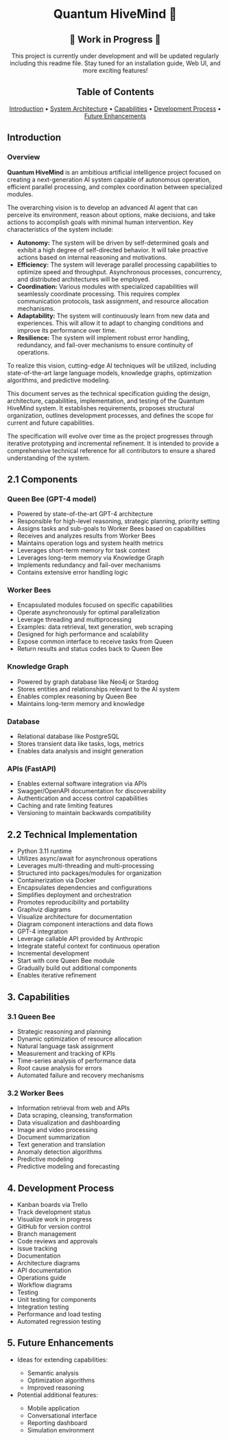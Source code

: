 <h1 align="center">     Quantum HiveMind 🐝</h1>
<h2 align="center">🚧 Work in Progress 🚧</h2>

<p align="center">
  This project is currently under development and will be updated regularly including this readme file. Stay tuned for an installation guide, Web UI, and more exciting features!
</p>

<h2 align="center">Table of Contents</h2>

<p align="center">
  <a href="#introduction">Introduction</a> •
  <a href="#system-architecture">System Architecture</a> •
  <a href="#capabilities">Capabilities</a> •
  <a href="#development-process">Development Process</a> •
  <a href="#future-enhancements">Future Enhancements</a>
</p>

<h2 id="introduction">Introduction</h2>
<h3>Overview</h3>
<p>
  <strong>Quantum HiveMind</strong> is an ambitious artificial intelligence project focused on creating a next-generation AI system capable of autonomous operation, efficient parallel processing, and complex coordination between specialized modules.
</p>

<p>
  The overarching vision is to develop an advanced AI agent that can perceive its environment, reason about options, make decisions, and take actions to accomplish goals with minimal human intervention. Key characteristics of the system include:
</p>

<ul>
  <li><strong>Autonomy:</strong> The system will be driven by self-determined goals and exhibit a high degree of self-directed behavior. It will take proactive actions based on internal reasoning and motivations.</li>
  <li><strong>Efficiency:</strong> The system will leverage parallel processing capabilities to optimize speed and throughput. Asynchronous processes, concurrency, and distributed architectures will be employed.</li>
  <li><strong>Coordination:</strong> Various modules with specialized capabilities will seamlessly coordinate processing. This requires complex communication protocols, task assignment, and resource allocation mechanisms.</li>
  <li><strong>Adaptability:</strong> The system will continuously learn from new data and experiences. This will allow it to adapt to changing conditions and improve its performance over time.</li>
  <li><strong>Resilience:</strong> The system will implement robust error handling, redundancy, and fail-over mechanisms to ensure continuity of operations.</li>
</ul>

<p>
  To realize this vision, cutting-edge AI techniques will be utilized, including state-of-the-art large language models, knowledge graphs, optimization algorithms, and predictive modeling.
</p>

<p>
  This document serves as the technical specification guiding the design, architecture, capabilities, implementation, and testing of the Quantum HiveMind system. It establishes requirements, proposes structural organization, outlines development processes, and defines the scope for current and future capabilities.
</p>

<p>
  The specification will evolve over time as the project progresses through iterative prototyping and incremental refinement. It is intended to provide a comprehensive technical reference for all contributors to ensure a shared understanding of the system.
</p>

<!-- Section 2.1 Components -->
<h2 id="components">2.1 Components</h2>

<h3>Queen Bee (GPT-4 model)</h3>
<ul>
  <li>Powered by state-of-the-art GPT-4 architecture</li>
  <li>Responsible for high-level reasoning, strategic planning, priority setting</li>
  <li>Assigns tasks and sub-goals to Worker Bees based on capabilities</li>
  <li>Receives and analyzes results from Worker Bees</li>
  <li>Maintains operation logs and system health metrics</li>
  <li>Leverages short-term memory for task context</li>
  <li>Leverages long-term memory via Knowledge Graph</li>
  <li>Implements redundancy and fail-over mechanisms</li>
  <li>Contains extensive error handling logic</li>
</ul>

<h3>Worker Bees</h3>
<ul>
  <li>Encapsulated modules focused on specific capabilities</li>
  <li>Operate asynchronously for optimal parallelization</li>
  <li>Leverage threading and multiprocessing</li>
  <li>Examples: data retrieval, text generation, web scraping</li>
  <li>Designed for high performance and scalability</li>
  <li>Expose common interface to receive tasks from Queen</li>
  <li>Return results and status codes back to Queen Bee</li>
</ul>

<h3>Knowledge Graph</h3>
<ul>
  <li>Powered by graph database like Neo4j or Stardog</li>
  <li>Stores entities and relationships relevant to the AI system</li>
  <li>Enables complex reasoning by Queen Bee</li>
  <li>Maintains long-term memory and knowledge</li>
</ul>

<h3>Database</h3>
<ul>
  <li>Relational database like PostgreSQL</li>
  <li>Stores transient data like tasks, logs, metrics</li>
  <li>Enables data analysis and insight generation</li>
</ul>

<h3>APIs (FastAPI)</h3>
<ul>
  <li>Enables external software integration via APIs</li>
  <li>Swagger/OpenAPI documentation for discoverability</li>
  <li>Authentication and access control capabilities</li>
  <li>Caching and rate limiting features</li>
  <li>Versioning to maintain backwards compatibility</li>
</ul>

<!-- Section 2.2 Technical Implementation -->
<h2 id="technical-implementation">2.2 Technical Implementation</h2>
<ul>
  <li>Python 3.11 runtime</li>
  <li>Utilizes async/await for asynchronous operations</li>
  <li>Leverages multi-threading and multi-processing</li>
  <li>Structured into packages/modules for organization</li>
  <li>Containerization via Docker</li>
  <li>Encapsulates dependencies and configurations</li>
  <li>Simplifies deployment and orchestration</li>
  <li>Promotes reproducibility and portability</li>
  <li>Graphviz diagrams</li>
  <li>Visualize architecture for documentation</li>
  <li>Diagram component interactions and data flows</li>
  <li>GPT-4 integration</li>
  <li>Leverage callable API provided by Anthropic</li>
  <li>Integrate stateful context for continuous operation</li>
  <li>Incremental development</li>
  <li>Start with core Queen Bee module</li>
  <li>Gradually build out additional components</li>
  <li>Enables iterative refinement</li>
</ul>

<!-- Section 3 Capabilities -->
<h2 id="capabilities">3. Capabilities</h2>
<h3>3.1 Queen Bee</h3>
<ul>
  <li>Strategic reasoning and planning</li>
  <li>Dynamic optimization of resource allocation</li>
  <li>Natural language task assignment</li>
  <li>Measurement and tracking of KPIs</li>
  <li>Time-series analysis of performance data</li>
  <li>Root cause analysis for errors</li>
  <li>Automated failure and recovery mechanisms</li>
</ul>

<h3>3.2 Worker Bees</h3>
<ul>
  <li>Information retrieval from web and APIs</li>
  <li>Data scraping, cleansing, transformation</li>
  <li>Data visualization and dashboarding</li>
  <li>Image and video processing</li>
  <li>Document summarization</li>
  <li>Text generation and translation</li>
  <li>Anomaly detection algorithms</li>
  <li>Predictive modeling
    <li>Predictive modeling and forecasting</li>
</ul>

<!-- Section 4 Development Process -->
<h2 id="development-process">4. Development Process</h2>
<ul>
  <li>Kanban boards via Trello</li>
  <li>Track development status</li>
  <li>Visualize work in progress</li>
  <li>GitHub for version control</li>
  <li>Branch management</li>
  <li>Code reviews and approvals</li>
  <li>Issue tracking</li>
  <li>Documentation</li>
  <li>Architecture diagrams</li>
  <li>API documentation</li>
  <li>Operations guide</li>
  <li>Workflow diagrams</li>
  <li>Testing</li>
  <li>Unit testing for components</li>
  <li>Integration testing</li>
  <li>Performance and load testing</li>
  <li>Automated regression testing</li>
</ul>

<!-- Section 5 Future Enhancements -->
<h2 id="future-enhancements">5. Future Enhancements</h2>
<ul>
  <li>Ideas for extending capabilities:</li>
  <ul>
    <li>Semantic analysis</li>
    <li>Optimization algorithms</li>
    <li>Improved reasoning</li>
  </ul>
  <li>Potential additional features:</li>
  <ul>
    <li>Mobile application</li>
    <li>Conversational interface</li>
    <li>Reporting dashboard</li>
    <li>Simulation environment</li>
  </ul>
</ul>

